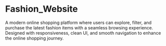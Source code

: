 # Fashion_Website
A modern online shopping platform where users can explore, filter, and purchase the latest fashion items with a seamless browsing experience. Designed with responsiveness, clean UI, and smooth navigation to enhance the online shopping journey.
